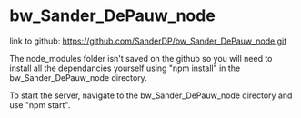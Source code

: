 # bw_Sander_DePauw_node
link to github: https://github.com/SanderDP/bw_Sander_DePauw_node.git

The node_modules folder isn't saved on the github so you will need to install all the dependancies yourself using "npm install" in the bw_Sander_DePauw_node directory.

To start the server, navigate to the bw_Sander_DePauw_node directory and use "npm start".